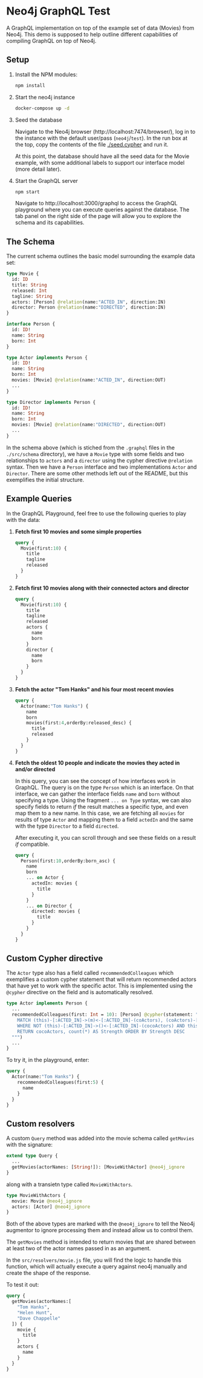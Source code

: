 # Neo4j GraphQL Test

A GraphQL implementation on top of the example set of data (Movies) from Neo4j. This demo is supposed to help outline different capabilities of compiling GraphQL on top of Neo4j.

## Setup

1. Install the NPM modules:

    ```bash
    npm install
    ```

1. Start the neo4j instance

    ```bash
    docker-compose up -d
    ```

1. Seed the database

    Navigate to the Neo4j browser (http://localhost:7474/browser/), log in to the instance with the default user/pass (`neo4j`/`test`). In the run box at the top, copy the contents of the file [./seed.cypher](./seed.cypher) and run it.

    At this point, the database should have all the seed data for the Movie example, with some additional labels to support our interface model (more detail later).

1. Start the GraphQL server

    ```bash
    npm start
    ```

    Navigate to http://localhost:3000/graphql to access the GraphQL playground where you can execute queries against the database. The tab panel on the right side of the page will allow you to explore the schema and its capabilities.

## The Schema

The current schema outlines the basic model surrounding the example data set:

```graphql
type Movie {
  id: ID
  title: String
  released: Int
  tagline: String
  actors: [Person] @relation(name:"ACTED_IN", direction:IN)
  director: Person @relation(name:"DIRECTED", direction:IN)
}

interface Person {
  id: ID!
  name: String
  born: Int
}

type Actor implements Person {
  id: ID!
  name: String
  born: Int
  movies: [Movie] @relation(name:"ACTED_IN", direction:OUT)
  ...
}

type Director implements Person {
  id: ID!
  name: String
  born: Int
  movies: [Movie] @relation(name:"DIRECTED", direction:OUT)
  ...
}
```

In the schema above (which is stiched from the `.graphql` files in the `./src/schema` directory), we have a `Movie` type with some fields and two relationships to `actors` and a `director` using the cypher directive `@relation` syntax. Then we have a `Person` interface and two implementations `Actor` and `Director`. There are some other methods left out of the README, but this exemplifies the initial structure.

## Example Queries

In the GraphQL Playground, feel free to use the following queries to play with the data:

1. **Fetch first 10 movies and some simple properties**

    ```graphql
    query {
      Movie(first:10) {
        title
        tagline
        released
      }
    }
    ```

1. **Fetch first 10 movies along with their connected actors and director**

    ```graphql
    query {
      Movie(first:10) {
        title
        tagline
        released
        actors {
          name
          born
        }
        director {
          name
          born
        }
      }
    }
    ```

1. **Fetch the actor "Tom Hanks" and his four most recent movies**

    ```graphql
    query {
      Actor(name:"Tom Hanks") {
        name
        born
        movies(first:4,orderBy:released_desc) {
          title
          released
        }
      }
    }
    ```

1. **Fetch the oldest 10 people and indicate the movies they acted in and/or directed**

    In this query, you can see the concept of how interfaces work in GraphQL. The query is on the type `Person` which is an interface. On that interface, we can gather the interface fields `name` and `born` without specifying a type. Using the fragment `... on Type` syntax, we can also specify fields to return _if_ the result matches a specific type, and even map them to a new name. In this case, we are fetching all `movies` for results of type `Actor` and mapping them to a field `actedIn` and the same with the type `Director` to a field `directed`.

    After executing it, you can scroll through and see these fields on a result _if_ compatible.

    ```graphql
    query {
      Person(first:10,orderBy:born_asc) {
        name
        born
        ... on Actor {
          actedIn: movies {
            title
          }
        }
        ... on Director {
          directed: movies {
            title
          }
        }
      }
    }
    ```

## Custom Cypher directive

The `Actor` type also has a field called `recommendedColleagues` which exemplifies a custom cypher statement that will return recommended actors that have yet to work with the specific actor. This is implemented using the `@cypher` directive on the field and is automatically resolved.

```graphql
type Actor implements Person {
  ...
  recommendedColleagues(first: Int = 10): [Person] @cypher(statement: """
    MATCH (this)-[:ACTED_IN]->(m)<-[:ACTED_IN]-(coActors), (coActors)-[:ACTED_IN]->(m2)<-[:ACTED_IN]-(cocoActors)
    WHERE NOT (this)-[:ACTED_IN]->()<-[:ACTED_IN]-(cocoActors) AND this <> cocoActors
    RETURN cocoActors, count(*) AS Strength ORDER BY Strength DESC
  """)
  ...
}
```

To try it, in the playground, enter:

```graphql
query {
  Actor(name:"Tom Hanks") {
    recommendedColleagues(first:5) {
      name
    }
  }
}
```

## Custom resolvers

A custom `Query` method was added into the movie schema called `getMovies` with the signature:

```graphql
extend type Query {
  ...
  getMovies(actorNames: [String!]): [MovieWithActor] @neo4j_ignore
}
```

along with a transietn type called `MovieWithActors`.

```graphql
type MovieWithActors {
  movie: Movie @neo4j_ignore
  actors: [Actor] @neo4j_ignore
}
```

Both of the above types are marked with the `@neo4j_ignore` to tell the Neo4j augmentor to ignore processing them and instead allow us to control them.

The `getMovies` method is intended to return movies that are shared between at least two of the actor names passed in as an argument.

In the `src/resolvers/movie.js` file, you will find the logic to handle this function, which will actually execute a query against neo4j manually and create the shape of the response.

To test it out:

```graphql
query {
  getMovies(actorNames:[
    "Tom Hanks",
    "Helen Hunt",
    "Dave Chappelle"
  ]) {
    movie {
      title
    }
    actors {
      name
    }
  }
}
```
